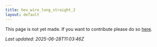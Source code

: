 ```yaml
---
title: hex_wire_long_straight_2
layout: default
---
```


This page is not yet made. If you want to contribute please do so [here](https://github.com/CrazyH2/Bigstone/blob/wiki/components/hex_wire_long_straight_2.md).

_Last updated: 2025-06-28T11:03:46Z_
